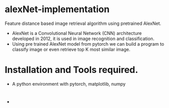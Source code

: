 # alexNet-implementation
Feature distance based image retrieval algorithm using pretrained AlexNet.

- AlexNet is a Convolutional Neural Network (CNN) architecture developed in 2012, it is used in image recognition and classification.
- Using pre trained AlexNet model from pytorch we can build a program to classify image or even retrieve top K most similar image.

# Installation and Tools required.

- A python environment with pytorch, matplotlib, numpy

#

- 
